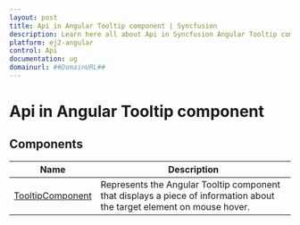 ```yaml
---
layout: post
title: Api in Angular Tooltip component | Syncfusion
description: Learn here all about Api in Syncfusion Angular Tooltip component of Syncfusion Essential JS 2 and more.
platform: ej2-angular
control: Api 
documentation: ug
domainurl: ##DomainURL##
---
```


# Api in Angular Tooltip component

## Components

| Name | Description |
|------|-------------|
| [TooltipComponent](https://ej2.syncfusion.com/angular/documentation/api-tooltipComponent.html)| Represents the Angular Tooltip component that displays a piece of information about the target element on mouse hover.|
